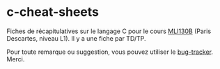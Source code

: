 c-cheat-sheets
==============

Fiches de récapitulatives sur le langage C pour le cours [MLI130B](http://www.math-info.univ-paris5.fr/~bouzy/Doc/ProgC/) (Paris Descartes, niveau L1). Il y a une fiche par TD/TP.

Pour toute remarque ou suggestion, vous pouvez utiliser le [bug-tracker](https://github.com/clarus/c-cheat-sheets/issues). Merci.
